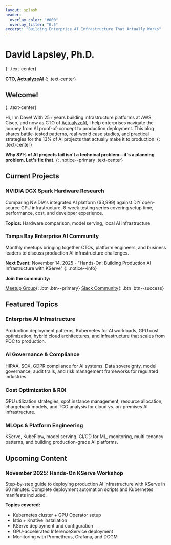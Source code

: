 ```yaml
---
layout: splash
header:
  overlay_color: "#000"
  overlay_filter: "0.5"
excerpt: "Building Enterprise AI Infrastructure That Actually Works"
---
```


# David Lapsley, Ph.D.
{: .text-center}

**CTO, [ActualyzeAI](https://www.actualyze.ai)**
{: .text-center}

## Welcome!
{: .text-center}

Hi, I'm Dave! With 25+ years building infrastructure platforms at AWS, Cisco, and now as CTO of [ActualyzeAI](https://www.actualyze.ai), I help enterprises navigate the journey from AI proof-of-concept to production deployment. This blog shares battle-tested patterns, real-world case studies, and practical strategies for the 13% of AI projects that actually make it to production.
{: .text-center}

**Why 87% of AI projects fail isn't a technical problem—it's a planning problem. Let's fix that.**
{: .notice--primary .text-center}

## Current Projects

### NVIDIA DGX Spark Hardware Research
Comparing NVIDIA's integrated AI platform ($3,999) against DIY open-source GPU infrastructure. 8-week testing series covering setup time, performance, cost, and developer experience.

**Topics:** Hardware comparison, model serving, local AI infrastructure

### Tampa Bay Enterprise AI Community
Monthly meetups bringing together CTOs, platform engineers, and business leaders to discuss production AI infrastructure challenges.

**Next Event:** November 14, 2025 - "Hands-On: Building Production AI Infrastructure with KServe"
{: .notice--info}

**Join the community:**

[Meetup Group](https://www.meetup.com/enterprise-ai-community/){: .btn .btn--primary}
[Slack Community](https://join.slack.com/t/enterpriseaicommunity/shared_invite/zt-3fhj8evxf-q3pXrl_epEkQBTLQgEciLA){: .btn .btn--success}

## Featured Topics

### Enterprise AI Infrastructure
Production deployment patterns, Kubernetes for AI workloads, GPU cost optimization, hybrid cloud architectures, and infrastructure that scales from POC to production.

### AI Governance & Compliance
HIPAA, SOX, GDPR compliance for AI systems. Data sovereignty, model governance, audit trails, and risk management frameworks for regulated industries.

### Cost Optimization & ROI
GPU utilization strategies, spot instance management, resource allocation, chargeback models, and TCO analysis for cloud vs. on-premises AI infrastructure.

### MLOps & Platform Engineering
KServe, KubeFlow, model serving, CI/CD for ML, monitoring, multi-tenancy patterns, and building production-grade AI platforms.

## Upcoming Content

### November 2025: Hands-On KServe Workshop
Step-by-step guide to deploying production AI infrastructure with KServe in 60 minutes. Complete deployment automation scripts and Kubernetes manifests included.

**Topics covered:**
- Kubernetes cluster + GPU Operator setup
- Istio + Knative installation
- KServe deployment and configuration
- GPU-accelerated InferenceService deployment
- Monitoring with Prometheus, Grafana, and DCGM
